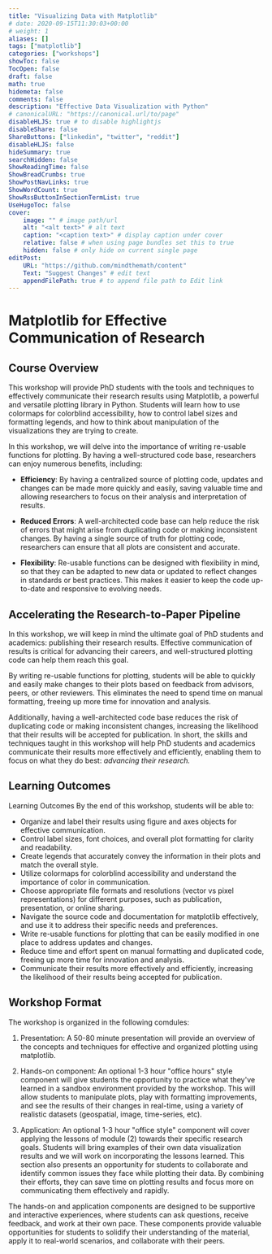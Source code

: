 ```yaml
---
title: "Visualizing Data with Matplotlib"
# date: 2020-09-15T11:30:03+00:00
# weight: 1
aliases: []
tags: ["matplotlib"]
categories: ["workshops"]
showToc: false
TocOpen: false
draft: false
math: true
hidemeta: false
comments: false
description: "Effective Data Visualization with Python"
# canonicalURL: "https://canonical.url/to/page"
disableHLJS: true # to disable highlightjs
disableShare: false
ShareButtons: ["linkedin", "twitter", "reddit"]
disableHLJS: false
hideSummary: true
searchHidden: false
ShowReadingTime: false
ShowBreadCrumbs: true
ShowPostNavLinks: true
ShowWordCount: true
ShowRssButtonInSectionTermList: true
UseHugoToc: false
cover:
    image: "" # image path/url
    alt: "<alt text>" # alt text
    caption: "<caption text>" # display caption under cover
    relative: false # when using page bundles set this to true
    hidden: false # only hide on current single page
editPost:
    URL: "https://github.com/mindthemath/content"
    Text: "Suggest Changes" # edit text
    appendFilePath: true # to append file path to Edit link
---
```


# Matplotlib for Effective Communication of Research

## Course Overview

This workshop will provide PhD students with the tools and techniques to effectively communicate their research results using Matplotlib, a powerful and versatile plotting library in Python. Students will learn how to use colormaps for colorblind accessibility, how to control label sizes and formatting legends, and how to think about manipulation of the visualizations they are trying to create.

In this workshop, we will delve into the importance of writing re-usable functions for plotting. By having a well-structured code base, researchers can enjoy numerous benefits, including:

- **Efficiency**: By having a centralized source of plotting code, updates and changes can be made more quickly and easily, saving valuable time and allowing researchers to focus on their analysis and interpretation of results.

- **Reduced Errors**: A well-architected code base can help reduce the risk of errors that might arise from duplicating code or making inconsistent changes. By having a single source of truth for plotting code, researchers can ensure that all plots are consistent and accurate.

- **Flexibility**: Re-usable functions can be designed with flexibility in mind, so that they can be adapted to new data or updated to reflect changes in standards or best practices. This makes it easier to keep the code up-to-date and responsive to evolving needs.

## Accelerating the Research-to-Paper Pipeline

In this workshop, we will keep in mind the ultimate goal of PhD students and academics: publishing their research results. 
Effective communication of results is critical for advancing their careers, and well-structured plotting code can help them reach this goal.

By writing re-usable functions for plotting, students will be able to quickly and easily make changes to their plots based on feedback from advisors, peers, or other reviewers.
This eliminates the need to spend time on manual formatting, freeing up more time for innovation and analysis.

Additionally, having a well-architected code base reduces the risk of duplicating code or making inconsistent changes, increasing the likelihood that their results will be accepted for publication.
In short, the skills and techniques taught in this workshop will help PhD students and academics communicate their results more effectively and efficiently, enabling them to focus on what they do best: *advancing their research.*

## Learning Outcomes

Learning Outcomes
By the end of this workshop, students will be able to:

- Organize and label their results using figure and axes objects for effective communication.
- Control label sizes, font choices, and overall plot formatting for clarity and readability.
- Create legends that accurately convey the information in their plots and match the overall style.
- Utilize colormaps for colorblind accessibility and understand the importance of color in communication.
- Choose appropriate file formats and resolutions (vector vs pixel representations) for different purposes, such as publication, presentation, or online sharing.
- Navigate the source code and documentation for matplotlib effectively, and use it to address their specific needs and preferences.
- Write re-usable functions for plotting that can be easily modified in one place to address updates and changes.
- Reduce time and effort spent on manual formatting and duplicated code, freeing up more time for innovation and analysis.
- Communicate their results more effectively and efficiently, increasing the likelihood of their results being accepted for publication.

## Workshop Format

The workshop is organized in the following comdules:

1. Presentation: A 50-80 minute presentation will provide an overview of the concepts and techniques for effective and organized plotting using matplotlib.

2. Hands-on component: An optional 1-3 hour "office hours" style component will give students the opportunity to practice what they've learned in a sandbox environment provided by the workshop. This will allow students to manipulate plots, play with formatting improvements, and see the results of their changes in real-time, using a variety of realistic datasets (geospatial, image, time-series, etc).

3. Application: An optional 1-3 hour "office style" component will cover applying the lessons of module (2) towards their specific research goals. Students will bring examples of their own data visualization results and we will work on incorporating the lessons learned. This section also presents an opportunity for students to collaborate and identify common issues they face while plotting their data. By combining their efforts, they can save time on plotting results and focus more on communicating them effectively and rapidly.

The hands-on and application components are designed to be supportive and interactive experiences, where students can ask questions, receive feedback, and work at their own pace. These components provide valuable opportunities for students to solidify their understanding of the material, apply it to real-world scenarios, and collaborate with their peers.
